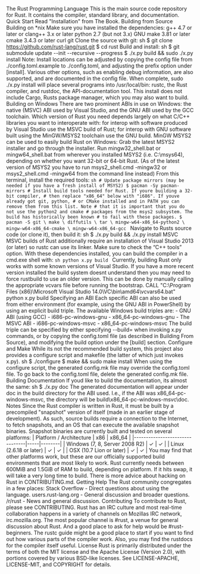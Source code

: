 The Rust Programming Language This is the main source code repository for Rust. It contains the compiler, standard library, and documentation. Quick Start Read "Installation" from The Book. Building from Source Building on *nix Make sure you have installed the dependencies: g++ 4.7 or later or clang++ 3.x or later python 2.7 (but not 3.x) GNU make 3.81 or later cmake 3.4.3 or later curl git Clone the source with git: sh $ git clone https://github.com/rust-lang/rust.git $ cd rust Build and install: sh $ git submodule update --init --recursive --progress $ ./x.py build && sudo ./x.py install Note: Install locations can be adjusted by copying the config file from ./config.toml.example to ./config.toml, and adjusting the prefix option under [install]. Various other options, such as enabling debug information, are also supported, and are documented in the config file. When complete, sudo ./x.py install will place several programs into /usr/local/bin: rustc, the Rust compiler, and rustdoc, the API-documentation tool. This install does not include Cargo, Rusts package manager, which you may also want to build. Building on Windows There are two prominent ABIs in use on Windows: the native (MSVC) ABI used by Visual Studio, and the GNU ABI used by the GCC toolchain. Which version of Rust you need depends largely on what C/C++ libraries you want to interoperate with: for interop with software produced by Visual Studio use the MSVC build of Rust; for interop with GNU software built using the MinGW/MSYS2 toolchain use the GNU build. MinGW MSYS2 can be used to easily build Rust on Windows: Grab the latest MSYS2 installer and go through the installer. Run mingw32_shell.bat or mingw64_shell.bat from wherever you installed MSYS2 (i.e. C:\msys64), depending on whether you want 32-bit or 64-bit Rust. (As of the latest version of MSYS2 you have to run msys2_shell.cmd -mingw32 or msys2_shell.cmd -mingw64 from the command line instead) From this terminal, install the required tools: ```sh # Update package mirrors (may be needed if you have a fresh install of MSYS2) $ pacman -Sy pacman-mirrors # Install build tools needed for Rust. If youre building a 32-bit compiler, # then replace "x86_64" below with "i686". If youve already got git, python, # or CMake installed and in PATH you can remove them from this list. Note # that it is important that you do not use the python2 and cmake # packages from the msys2 subsystem. The build has historically been known # to fail with these packages. $ pacman -S git \ make \ diffutils \ tar \ mingw-w64-x86_64-python2 \ mingw-w64-x86_64-cmake \ mingw-w64-x86_64-gcc ``` Navigate to Rusts source code (or clone it), then build it: sh $ ./x.py build && ./x.py install MSVC MSVC builds of Rust additionally require an installation of Visual Studio 2013 (or later) so rustc can use its linker. Make sure to check the “C++ tools” option. With these dependencies installed, you can build the compiler in a cmd.exe shell with: ```sh python x.py build ``` Currently, building Rust only works with some known versions of Visual Studio. If you have a more recent version installed the build system doesnt understand then you may need to force rustbuild to use an older version. This can be done by manually calling the appropriate vcvars file before running the bootstrap. CALL "C:\Program Files (x86)\Microsoft Visual Studio 14.0\VC\bin\amd64\vcvars64.bat" python x.py build Specifying an ABI Each specific ABI can also be used from either environment (for example, using the GNU ABI in PowerShell) by using an explicit build triple. The available Windows build triples are: - GNU ABI (using GCC) - i686-pc-windows-gnu - x86_64-pc-windows-gnu - The MSVC ABI - i686-pc-windows-msvc - x86_64-pc-windows-msvc The build triple can be specified by either specifying --build=<triple> when invoking x.py commands, or by copying the config.toml file (as described in Building From Source), and modifying the build option under the [build] section. Configure and Make While its not the recommended build system, this project also provides a configure script and makefile (the latter of which just invokes x.py). sh $ ./configure $ make && sudo make install When using the configure script, the generated config.mk file may override the config.toml file. To go back to the config.toml file, delete the generated config.mk file. Building Documentation If youd like to build the documentation, its almost the same: sh $ ./x.py doc The generated documentation will appear under doc in the build directory for the ABI used. I.e., if the ABI was x86_64-pc-windows-msvc, the directory will be build\x86_64-pc-windows-msvc\doc. Notes Since the Rust compiler is written in Rust, it must be built by a precompiled "snapshot" version of itself (made in an earlier stage of development). As such, source builds require a connection to the Internet, to fetch snapshots, and an OS that can execute the available snapshot binaries. Snapshot binaries are currently built and tested on several platforms: | Platform / Architecture | x86 | x86_64 | |--------------------------------|-----|--------| | Windows (7, 8, Server 2008 R2) | ✓ | ✓ | | Linux (2.6.18 or later) | ✓ | ✓ | | OSX (10.7 Lion or later) | ✓ | ✓ | You may find that other platforms work, but these are our officially supported build environments that are most likely to work. Rust currently needs between 600MiB and 1.5GiB of RAM to build, depending on platform. If it hits swap, it will take a very long time to build. There is more advice about hacking on Rust in CONTRIBUTING.md. Getting Help The Rust community congregates in a few places: Stack Overflow - Direct questions about using the language. users.rust-lang.org - General discussion and broader questions. /r/rust - News and general discussion. Contributing To contribute to Rust, please see CONTRIBUTING. Rust has an IRC culture and most real-time collaboration happens in a variety of channels on Mozillas IRC network, irc.mozilla.org. The most popular channel is #rust, a venue for general discussion about Rust. And a good place to ask for help would be #rust-beginners. The rustc guide might be a good place to start if you want to find out how various parts of the compiler work. Also, you may find the rustdocs for the compiler itself useful. License Rust is primarily distributed under the terms of both the MIT license and the Apache License (Version 2.0), with portions covered by various BSD-like licenses. See LICENSE-APACHE, LICENSE-MIT, and COPYRIGHT for details.